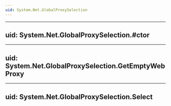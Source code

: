 ```yaml
---
uid: System.Net.GlobalProxySelection
---
```


---
uid: System.Net.GlobalProxySelection.#ctor
---

---
uid: System.Net.GlobalProxySelection.GetEmptyWebProxy
---

---
uid: System.Net.GlobalProxySelection.Select
---
